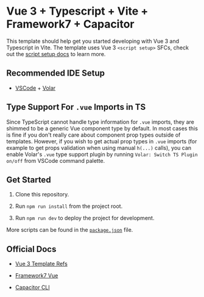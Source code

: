 # Vue 3 + Typescript + Vite + Framework7 + Capacitor

This template should help get you started developing with Vue 3 and Typescript in Vite. The template uses Vue 3 `<script setup>` SFCs, check out the [script setup docs](https://v3.vuejs.org/api/sfc-script-setup.html#sfc-script-setup) to learn more.

## Recommended IDE Setup

- [VSCode](https://code.visualstudio.com/) + [Volar](https://marketplace.visualstudio.com/items?itemName=johnsoncodehk.volar)

## Type Support For `.vue` Imports in TS

Since TypeScript cannot handle type information for `.vue` imports, they are shimmed to be a generic Vue component type by default. In most cases this is fine if you don't really care about component prop types outside of templates. However, if you wish to get actual prop types in `.vue` imports (for example to get props validation when using manual `h(...)` calls), you can enable Volar's `.vue` type support plugin by running `Volar: Switch TS Plugin on/off` from VSCode command palette.

## Get Started

1. Clone this repository.

2. Run `npm run install` from the project root.

3. Run `npm run dev` to deploy the project for development.

More scripts can be found in the [`package.json`](./package.json) file.

## Official Docs

- [Vue 3 Template Refs](https://v3.vuejs.org/guide/composition-api-template-refs.html)

- [Framework7 Vue](https://framework7.io/vue/)

- [Capacitor CLI](https://capacitorjs.com/docs/cli)
